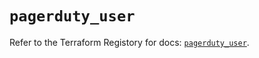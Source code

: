 # `pagerduty_user`

Refer to the Terraform Registory for docs: [`pagerduty_user`](https://registry.terraform.io/providers/pagerduty/pagerduty/2.16.0/docs/resources/user).
